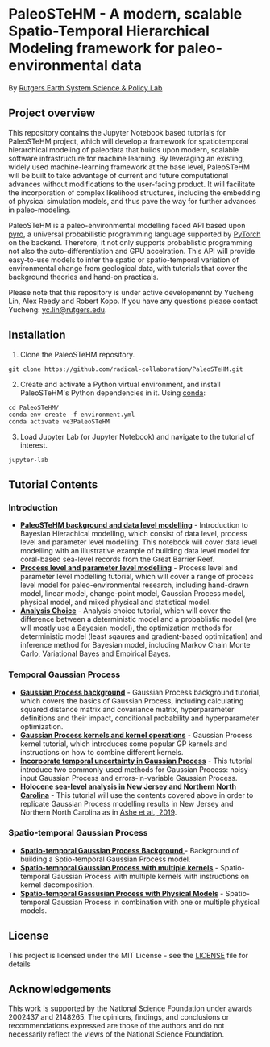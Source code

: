 # PaleoSTeHM - A modern, scalable Spatio-Temporal Hierarchical Modeling framework for paleo-environmental data
By [Rutgers Earth System Science & Policy Lab](https://earthscipol.net/)

## Project overview
This repository contains the Jupyter Notebook based tutorials for PaleoSTeHM project, which will develop a framework for spatiotemporal hierarchical modeling of paleodata that builds upon modern, scalable software infrastructure for machine learning. By leveraging an existing, widely used machine-learning framework at the base level, PaleoSTeHM will be built to take advantage of current and future computational advances without modifications to the user-facing product. It will facilitate the incorporation of complex likelihood structures, including the embedding of physical simulation models, and thus pave the way for further advances in paleo-modeling. 

PaleoSTeHM is a paleo-environmental modelling faced API based upon [pyro](https://pyro.ai/), a universal probabilistic programming language supported by [PyTorch](https://pytorch.org/) on the backend. Therefore, it not only supports probablistic programming not also the auto-differentiation and GPU accelration. This API will provide easy-to-use models to infer the spatio or spatio-temporal variation of environmental change from geological data, with tutorials
that cover the background theories and hand-on practicals. 

Please note that this repository is under active developmennt by Yucheng Lin, Alex Reedy and Robert Kopp. If you have any questions please contact Yucheng: yc.lin@rutgers.edu. 

## Installation

1. Clone the PaleoSTeHM repository.

```
git clone https://github.com/radical-collaboration/PaleoSTeHM.git
```

2. Create and activate a Python virtual environment, and install PaleoSTeHM's Python 
dependencies in it. Using [conda](https://conda.io/projects/conda/en/latest/user-guide/tasks/manage-environments.html#activating-an-environment):

```
cd PaleoSTeHM/
conda env create -f environment.yml
conda activate ve3PaleoSTeHM
```

3. Load Jupyter Lab (or Jupyter Notebook) and navigate to the tutorial of interest.

```
jupyter-lab
```
## Tutorial Contents
### Introduction
  - **[PaleoSTeHM background and data level modelling](Tutorials/1.Introduction/1.Introduction.ipynb)** - Introduction to Bayesian Hierachical modelling, which consist of data level, process level and parameter level modelling. This notebook will cover data level modelling with an illustrative example of building data level model for coral-based sea-level records from the Great Barrier Reef. 
  - **[Process level and parameter level modelling](Tutorials/1.Introduction/2.Process_level_modelling.ipynb)** - Process level and parameter level modelling tutorial, which will cover a range of process level model for paleo-environmental research, including hand-drawn model, linear model, change-point model, Gaussian Process model, physical model, and mixed physical and statistical model.
  - **[Analysis Choice](Tutorials/1.Introduction/3.Analysis_Choice.ipynb)** - Analysis choice tutorial, which will cover the difference between a deterministic model and a probablistic model (we will mostly use a Bayesian model), the optimization methods for deterministic model (least sqaures and gradient-based optimization) and inference method for Bayesian model, including Markov Chain Monte Carlo, Variational Bayes and Empirical Bayes.

### Temporal Gaussian Process
  - **[Gaussian Process background](Tutorials/2.Temporal_GP/4.GP_background.ipynb)** - Gaussian Process background tutorial, which covers the basics of Gaussian Process, including calculating squared distance matrix and covariance matrix, hyperparameter definitions and their impact, conditional probability and hyperparameter optimization.
  - **[Gaussian Process kernels and kernel operations](Tutorials/2.Temporal_GP/5.GP_kernels_and_operation.ipynb)** - Gaussian Process kernel tutorial, which introduces some popular GP kernels and instructions on how to combine different kernels. 
  - **[Incorporate temporal uncertainty in Gaussian Process](Tutorials/2.Temporal_GP/6.Temporal_uncer.ipynb)**  - This tutorial introduce two commonly-used methods for Gaussian Process: noisy-input Gaussian Process and errors-in-variable Gaussian Process. 
  - **[Holocene sea-level analysis in New Jersey and Northern North Carolina](Tutorials/2.Temporal_GP/7.NJ_NNC_RSL.ipynb)**  - This tutorial will use the contents covered above in order to replicate Gaussian Process modelling results in New Jersey and Northern North Carolina as in [Ashe et al., 2019](https://www.sciencedirect.com/science/article/abs/pii/S0277379118302130).
### Spatio-temporal Gaussian Process 
 - **[Spatio-temporal Gaussian Process Background ](Tutorials/3.ST_GP/8.STGP_background.ipynb)** - Background of building a Sptio-temporal Gaussian Process model.
 - **[Spatio-temporal Gaussian Process with multiple kernels](Tutorials/3.ST_GP/9.STGP_kernels.ipynb)** - Spatio-temporal Gaussian Process with multiple kernels with instructions on kernel decomposition. 
 - **[Spatio-temporal Gassusian Process with Physical Models](Tutorials/3.ST_GP/10.STGP_with_physical_model.ipynb)** - Spatio-temporal Gaussian Process in combination with one or multiple physical models.

## License

This project is licensed under the MIT License - see the [LICENSE](./LICENSE) file for details

## Acknowledgements

This work is supported by the National Science Foundation under awards 2002437 and 2148265. The opinions, findings, and conclusions or recommendations expressed are those of the authors and do not necessarily reflect the views of the National Science Foundation.

